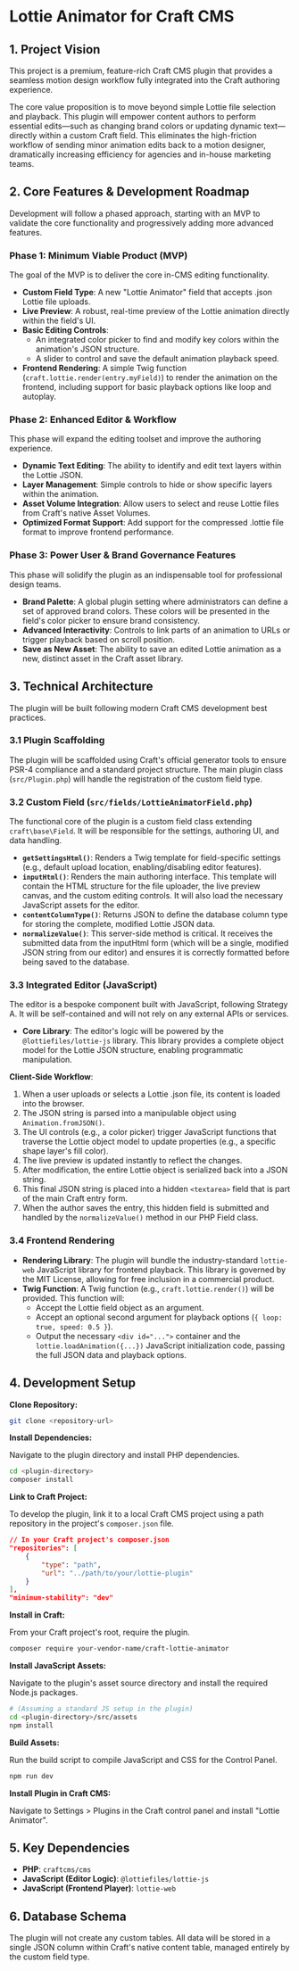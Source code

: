 # Lottie Animator for Craft CMS

## 1. Project Vision

This project is a premium, feature-rich Craft CMS plugin that provides a seamless motion design workflow fully integrated into the Craft authoring experience.

The core value proposition is to move beyond simple Lottie file selection and playback. This plugin will empower content authors to perform essential edits—such as changing brand colors or updating dynamic text—directly within a custom Craft field. This eliminates the high-friction workflow of sending minor animation edits back to a motion designer, dramatically increasing efficiency for agencies and in-house marketing teams.

## 2. Core Features & Development Roadmap

Development will follow a phased approach, starting with an MVP to validate the core functionality and progressively adding more advanced features.

### Phase 1: Minimum Viable Product (MVP)

The goal of the MVP is to deliver the core in-CMS editing functionality.

- **Custom Field Type**: A new "Lottie Animator" field that accepts .json Lottie file uploads.
- **Live Preview**: A robust, real-time preview of the Lottie animation directly within the field's UI.
- **Basic Editing Controls**:
  - An integrated color picker to find and modify key colors within the animation's JSON structure.
  - A slider to control and save the default animation playback speed.
- **Frontend Rendering**: A simple Twig function (`craft.lottie.render(entry.myField)`) to render the animation on the frontend, including support for basic playback options like loop and autoplay.

### Phase 2: Enhanced Editor & Workflow

This phase will expand the editing toolset and improve the authoring experience.

- **Dynamic Text Editing**: The ability to identify and edit text layers within the Lottie JSON.
- **Layer Management**: Simple controls to hide or show specific layers within the animation.
- **Asset Volume Integration**: Allow users to select and reuse Lottie files from Craft's native Asset Volumes.
- **Optimized Format Support**: Add support for the compressed .lottie file format to improve frontend performance.

### Phase 3: Power User & Brand Governance Features

This phase will solidify the plugin as an indispensable tool for professional design teams.

- **Brand Palette**: A global plugin setting where administrators can define a set of approved brand colors. These colors will be presented in the field's color picker to ensure brand consistency.
- **Advanced Interactivity**: Controls to link parts of an animation to URLs or trigger playback based on scroll position.
- **Save as New Asset**: The ability to save an edited Lottie animation as a new, distinct asset in the Craft asset library.

## 3. Technical Architecture

The plugin will be built following modern Craft CMS development best practices.

### 3.1 Plugin Scaffolding

The plugin will be scaffolded using Craft's official generator tools to ensure PSR-4 compliance and a standard project structure. The main plugin class (`src/Plugin.php`) will handle the registration of the custom field type.

### 3.2 Custom Field (`src/fields/LottieAnimatorField.php`)

The functional core of the plugin is a custom field class extending `craft\base\Field`. It will be responsible for the settings, authoring UI, and data handling.

- **`getSettingsHtml()`**: Renders a Twig template for field-specific settings (e.g., default upload location, enabling/disabling editor features).
- **`inputHtml()`**: Renders the main authoring interface. This template will contain the HTML structure for the file uploader, the live preview canvas, and the custom editing controls. It will also load the necessary JavaScript assets for the editor.
- **`contentColumnType()`**: Returns JSON to define the database column type for storing the complete, modified Lottie JSON data.
- **`normalizeValue()`**: This server-side method is critical. It receives the submitted data from the inputHtml form (which will be a single, modified JSON string from our editor) and ensures it is correctly formatted before being saved to the database.

### 3.3 Integrated Editor (JavaScript)

The editor is a bespoke component built with JavaScript, following Strategy A. It will be self-contained and will not rely on any external APIs or services.

- **Core Library**: The editor's logic will be powered by the `@lottiefiles/lottie-js` library. This library provides a complete object model for the Lottie JSON structure, enabling programmatic manipulation.

**Client-Side Workflow**:

1. When a user uploads or selects a Lottie .json file, its content is loaded into the browser.
2. The JSON string is parsed into a manipulable object using `Animation.fromJSON()`.
3. The UI controls (e.g., a color picker) trigger JavaScript functions that traverse the Lottie object model to update properties (e.g., a specific shape layer's fill color).
4. The live preview is updated instantly to reflect the changes.
5. After modification, the entire Lottie object is serialized back into a JSON string.
6. This final JSON string is placed into a hidden `<textarea>` field that is part of the main Craft entry form.
7. When the author saves the entry, this hidden field is submitted and handled by the `normalizeValue()` method in our PHP Field class.

### 3.4 Frontend Rendering

- **Rendering Library**: The plugin will bundle the industry-standard `lottie-web` JavaScript library for frontend playback. This library is governed by the MIT License, allowing for free inclusion in a commercial product.
- **Twig Function**: A Twig function (e.g., `craft.lottie.render()`) will be provided. This function will:
  - Accept the Lottie field object as an argument.
  - Accept an optional second argument for playback options (`{ loop: true, speed: 0.5 }`).
  - Output the necessary `<div id="...">` container and the `lottie.loadAnimation({...})` JavaScript initialization code, passing the full JSON data and playback options.

## 4. Development Setup

**Clone Repository:**

```bash
git clone <repository-url>
```

**Install Dependencies:**

Navigate to the plugin directory and install PHP dependencies.

```bash
cd <plugin-directory>
composer install
```

**Link to Craft Project:**

To develop the plugin, link it to a local Craft CMS project using a path repository in the project's `composer.json` file.

```json
// In your Craft project's composer.json
"repositories": [
    {
        "type": "path",
        "url": "../path/to/your/lottie-plugin"
    }
],
"minimum-stability": "dev"
```

**Install in Craft:**

From your Craft project's root, require the plugin.

```bash
composer require your-vendor-name/craft-lottie-animator
```

**Install JavaScript Assets:**

Navigate to the plugin's asset source directory and install the required Node.js packages.

```bash
# (Assuming a standard JS setup in the plugin)
cd <plugin-directory>/src/assets
npm install
```

**Build Assets:**

Run the build script to compile JavaScript and CSS for the Control Panel.

```bash
npm run dev
```

**Install Plugin in Craft CMS:**

Navigate to Settings > Plugins in the Craft control panel and install "Lottie Animator".

## 5. Key Dependencies

- **PHP**: `craftcms/cms`
- **JavaScript (Editor Logic)**: `@lottiefiles/lottie-js`
- **JavaScript (Frontend Player)**: `lottie-web`

## 6. Database Schema

The plugin will not create any custom tables. All data will be stored in a single JSON column within Craft's native content table, managed entirely by the custom field type.
